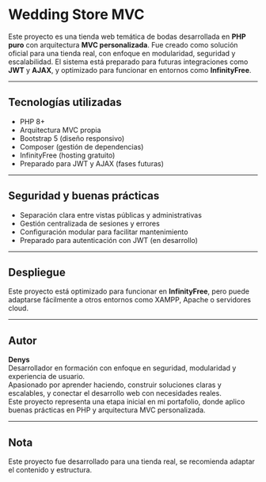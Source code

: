 # Wedding Store MVC

Este proyecto es una tienda web temática de bodas desarrollada en **PHP puro** con arquitectura **MVC personalizada**. Fue creado como solución oficial para una tienda real, con enfoque en modularidad, seguridad y escalabilidad. El sistema está preparado para futuras integraciones como **JWT** y **AJAX**, y optimizado para funcionar en entornos como **InfinityFree**.

---

## Tecnologías utilizadas

- PHP 8+
- Arquitectura MVC propia
- Bootstrap 5 (diseño responsivo)
- Composer (gestión de dependencias)
- InfinityFree (hosting gratuito)
- Preparado para JWT y AJAX (fases futuras)

---

## Seguridad y buenas prácticas

- Separación clara entre vistas públicas y administrativas
- Gestión centralizada de sesiones y errores
- Configuración modular para facilitar mantenimiento
- Preparado para autenticación con JWT (en desarrollo)

---

## Despliegue

Este proyecto está optimizado para funcionar en **InfinityFree**, pero puede adaptarse fácilmente a otros entornos como XAMPP, Apache o servidores cloud.

---


## Autor

**Denys**  
Desarrollador en formación con enfoque en seguridad, modularidad y experiencia de usuario.  
Apasionado por aprender haciendo, construir soluciones claras y escalables, y conectar el desarrollo web con necesidades reales.  
Este proyecto representa una etapa inicial en mi portafolio, donde aplico buenas prácticas en PHP y arquitectura MVC personalizada.

---

## Nota

Este proyecto fue desarrollado para una tienda real, se recomienda adaptar el contenido y estructura.

